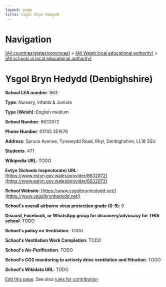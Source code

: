 ```yaml
---
layout: page
title: Ysgol Bryn Hedydd
---
```

# Navigation

[[All countries/states/provinces]](../../..) > [[All Welsh local educational authority]](../..) > [[All schools in local educational authority]](..)

# Ysgol Bryn Hedydd (Denbighshire)

**School LEA number**: 663

**Type**: Nursery, Infants & Juniors

**Type (Welsh)**: English medium

**School Number**: 6632072

**Phone Number**: 01745 351676

**Address**: Spruce Avenue, Tynewydd Road, Rhyl, Denbighshire, LL18 3SU

**Students**: 471

**Wikipedia URL**: TODO

**Estyn (Schools Inspectorate) URL**: [https://www.estyn.gov.wales/provider/6632072](https://www.estyn.gov.wales/provider/6632072)

**School Website**: [https://www.ysgolbrynhedydd.net/](https://www.ysgolbrynhedydd.net/)

**School's overall airborne virus protection grade (0-5)**: 0

**Discord, Facebook, or WhatsApp group for discovery/advocacy for THIS school**: TODO

**School's policy on Ventilation**: TODO

**School's Ventilation Work Completion**: TODO

**School's Air-Purification**: TODO

**School's CO2 monitoring to actively drive ventilation and filtration**: TODO

**School's Wikidata URL**: TODO




[Edit this page](https://github.com/VentilationProject/Wales/edit/prif/./Denbighshire/Ysgol_Bryn_Hedydd.md). See also [rules for contribution](../../../contribution-rules/)
